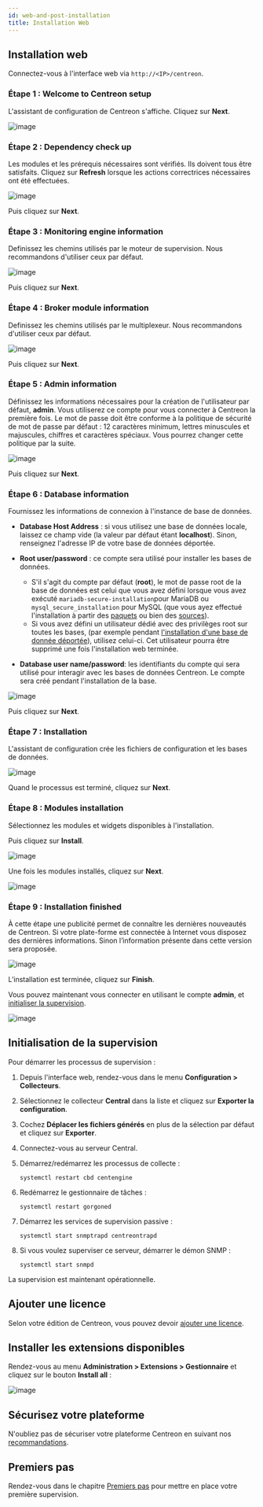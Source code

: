 ```yaml
---
id: web-and-post-installation
title: Installation Web
---
```


## Installation web

Connectez-vous à l'interface web via `http://<IP>/centreon`.

### Étape 1 : Welcome to Centreon setup

L'assistant de configuration de Centreon s'affiche. Cliquez sur **Next**.

![image](../assets/installation/acentreonwelcome.png)

### Étape 2 : Dependency check up

Les modules et les prérequis nécessaires sont vérifiés. Ils doivent tous être satisfaits.
Cliquez sur **Refresh** lorsque les actions correctrices nécessaires ont été effectuées.

![image](../assets/installation/acentreoncheckmodules.png)

Puis cliquez sur **Next**.

### Étape 3 : Monitoring engine information

Definissez les chemins utilisés par le moteur de supervision. Nous recommandons
d'utiliser ceux par défaut.

![image](../assets/installation/amonitoringengine2.png)

Puis cliquez sur **Next**.

### Étape 4 : Broker module information

Definissez les chemins utilisés par le multiplexeur. Nous recommandons
d'utiliser ceux par défaut.

![image](../assets/installation/abrokerinfo2.png)

Puis cliquez sur **Next**.

### Étape 5 : Admin information

Définissez les informations nécessaires pour la création de l'utilisateur par défaut, **admin**. Vous utiliserez ce compte pour vous connecter à Centreon la première fois. Le mot de passe doit être conforme à la politique de sécurité de mot de passe par défaut : 12 caractères minimum, lettres minuscules et majuscules, chiffres et caractères spéciaux. Vous pourrez changer cette politique par la suite.

![image](../assets/installation/aadmininfo.png)

Puis cliquez sur **Next**.

### Étape 6 : Database information

Fournissez les informations de connexion à l'instance de base de données.

- **Database Host Address** : si vous utilisez une base de données locale, laissez ce champ vide (la valeur par défaut étant **localhost**). Sinon, renseignez l'adresse IP de votre base de données déportée.
- **Root user/password** : ce compte sera utilisé pour installer les bases de données.
   - S'il s'agit du compte par défaut (**root**), le mot de passe root de la base de données est celui que vous avez défini lorsque vous avez exécuté `mariadb-secure-installation`pour MariaDB ou `mysql_secure_installation` pour MySQL (que vous ayez effectué l'installation à partir des [paquets](installation-of-a-central-server/using-packages.md#sécuriser-la-base-de-données) ou bien des [sources](installation-of-a-central-server/using-sources.md#sécurisez-la-base-de-données)).
   - Si vous avez défini un utilisateur dédié avec des privilèges root sur toutes les bases, (par exemple pendant [l'installation d'une base de donnée déportée](../installation/installation-of-a-central-server/using-packages.md#avec-base-de-données-déportée)), utilisez celui-ci. Cet utilisateur pourra être supprimé une fois l'installation web terminée.

- **Database user name/password**: les identifiants du compte qui sera utilisé pour interagir avec les bases de données Centreon. Le compte sera créé pendant l'installation de la base.

![image](../assets/installation/adbinfo.png)

Puis cliquez sur **Next**.

### Étape 7 : Installation

L'assistant de configuration crée les fichiers de configuration et les bases de
données.

![image](../assets/installation/adbconf.png)

Quand le processus est terminé, cliquez sur **Next**.

### Étape 8 : Modules installation

Sélectionnez les modules et widgets disponibles à l'installation.

Puis cliquez sur **Install**.

![image](../assets/installation/module_installationa.png)

Une fois les modules installés, cliquez sur **Next**.

![image](../assets/installation/module_installationb.png)

### Étape 9 : Installation finished

À cette étape une publicité permet de connaître les dernières nouveautés de
Centreon. Si votre plate-forme est connectée à Internet vous disposez des dernières
informations. Sinon l’information présente dans cette version sera proposée.

![image](../assets/installation/aendinstall.png)

L’installation est terminée, cliquez sur **Finish**.

Vous pouvez maintenant vous connecter en utilisant le compte **admin**, et [initialiser la supervision](#initialisation-de-la-supervision).

![image](../assets/installation/aconnection.png)

## Initialisation de la supervision

Pour démarrer les processus de supervision :

1. Depuis l'interface web, rendez-vous dans le menu **Configuration >
Collecteurs**.
2. Sélectionnez le collecteur **Central** dans la liste et cliquez sur
**Exporter la configuration**.
3. Cochez **Déplacer les fichiers générés** en plus de la sélection par défaut
et cliquez sur **Exporter**.
4. Connectez-vous au serveur Central.
5. Démarrez/redémarrez les processus de collecte :

    ```shell
    systemctl restart cbd centengine
    ```

6. Redémarrez le gestionnaire de tâches :

    ```shell
    systemctl restart gorgoned
    ```

7. Démarrez les services de supervision passive :

    ```shell
    systemctl start snmptrapd centreontrapd
    ```

8. Si vous voulez superviser ce serveur, démarrer le démon SNMP :

    ```shell
    systemctl start snmpd
    ```

La supervision est maintenant opérationnelle.

## Ajouter une licence

Selon votre édition de Centreon, vous pouvez devoir [ajouter une licence](../administration/licenses.md).

## Installer les extensions disponibles

Rendez-vous au menu **Administration > Extensions > Gestionnaire** et cliquez sur
le bouton **Install all** :

![image](../assets/installation/extensions-manager.png)

## Sécurisez votre plateforme

N'oubliez pas de sécuriser votre plateforme Centreon en suivant nos
[recommandations](../administration/secure-platform.md).

## Premiers pas

Rendez-vous dans le chapitre [Premiers pas](../getting-started/welcome.md)
pour mettre en place votre première supervision.
